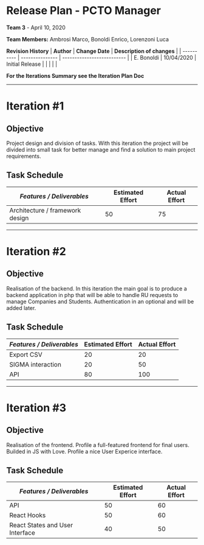 # Release Plan - PCTO Manager

**Team 3** - April 10, 2020

**Team Members:** Ambrosi Marco, Bonoldi Enrico, Lorenzoni Luca

**Revision History**
| **Author** | **Change Date** | **Description of changes** |
| ---------- | --------------- | -------------------------- |
| E. Bonoldi | 10/04/2020      | Initial Release            |
|            |                 |                            |

**For the Iterations Summary see the Iteration Plan Doc**

---

#  Iteration #1 

## Objective 

Project design and division of tasks.
With this iteration the project will be divided into small task for better manage and find a solution to main project requirements.

## Task Schedule
| _Features / Deliverables_       | **Estimated Effort** | **Actual Effort** |
| ------------------------------- | -------------------- | ----------------- |
| Architecture / framework design | 50                   | 75                |

---

# Iteration #2


## Objective

Realisation of the backend.
In this iteration the main goal is to produce a backend application in php that will be able to handle RU requests to manage Companies and Students.
Authentication in an optional and will be added later.

## Task Schedule
| _Features / Deliverables_ | **Estimated Effort** | **Actual Effort** |
| ------------------------- | -------------------- | ----------------- |
| Export CSV                | 20                   | 20                |
| SIGMA interaction         | 20                   | 50                |
| API                       | 80                   | 100               |

---

# Iteration #3

## Objective 

Realisation of the frontend.
Profile a full-featured frontend for final users.
Builded in JS with Love.
Profile a nice User Experice interface.

## Task Schedule
| _Features / Deliverables_       | **Estimated Effort** | **Actual Effort** |
| ------------------------------- | -------------------- | ----------------- |
| API                             | 50                   | 60                |
| React Hooks                     | 50                   | 60                |
| React States and User Interface | 40                   | 50                |